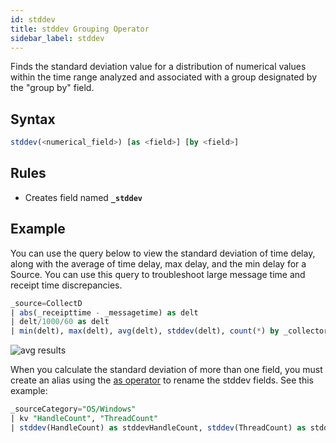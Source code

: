 ```yaml
---
id: stddev
title: stddev Grouping Operator
sidebar_label: stddev
---
```


Finds the standard deviation value for a distribution of numerical
values within the time range analyzed and associated with a group
designated by the "group by" field.

## Syntax

```sql
stddev(<numerical_field>) [as <field>] [by <field>]
```

## Rules

* Creates field named **`_stddev`**

## Example

You can use the query below to view the standard deviation of time delay, along with the average of time delay, max delay, and the min delay for a Source. You can use this query to troubleshoot large message time and receipt time discrepancies.

```sql
_source=CollectD
| abs(_receipttime - _messagetime) as delt
| delt/1000/60 as delt
| min(delt), max(delt), avg(delt), stddev(delt), count(*) by _collector, _sourcename
```

![avg results](/img/search/searchquerylanguage/group-aggregate-operators/stddev.png)

When you calculate the standard deviation of more than one field, you must create an alias using the [as operator](/docs/search/search-query-language/search-operators/as) to rename the stddev fields. See this example:

```sql
_sourceCategory="OS/Windows"
| kv "HandleCount", "ThreadCount"
| stddev(HandleCount) as stddevHandleCount, stddev(ThreadCount) as stddevThreadCount
```
